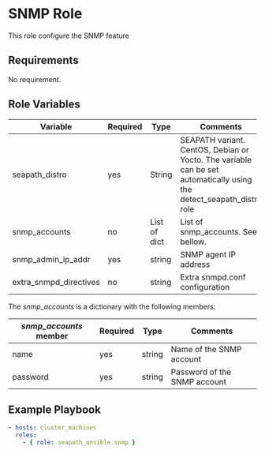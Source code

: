# SNMP Role

This role configure the SNMP feature

## Requirements

No requirement.

## Role Variables

| Variable               | Required | Type         | Comments                                                                                                             |
|------------------------|----------|--------------|----------------------------------------------------------------------------------------------------------------------|
| seapath_distro         | yes      | String       | SEAPATH variant. CentOS, Debian or Yocto. The variable can be set automatically using the detect_seapath_distro role |
| snmp_accounts          | no       | List of dict | List of snmp_accounts. See bellow.                                                                                   |
| snmp_admin_ip_addr     | yes      | string       | SNMP agent IP address                                                                                                |
| extra_snmpd_directives | no       | string       | Extra snmpd.conf configuration                                                                                       |

The *snmp_accounts* is a dictionary with the following members:

| *snmp_accounts* member | Required | Type   | Comments                     |
|------------------------|----------|--------|------------------------------|
| name                   | yes      | string | Name of the SNMP account     |
| password               | yes      | string | Password of the SNMP account |


## Example Playbook

```yaml
- hosts: cluster_machines
  roles:
    - { role: seapath_ansible.snmp }
```
